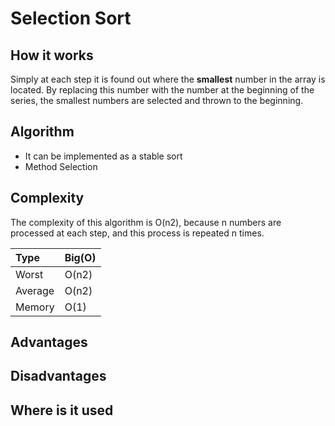 # Selection Sort
## How it works
Simply at each step it is found out where the **smallest** number in the array is located. By replacing this number with the number at the beginning of the series, the smallest numbers are selected and thrown to the beginning.

## Algorithm
- It can be implemented as a stable sort
- Method Selection

## Complexity 
The complexity of this algorithm is O(n2), because n numbers are processed at each step, and this process is repeated n times.

|Type|Big(O)
|:-|:-
|Worst   | O(n2)
|Average | O(n2)
|Memory  | O(1)

## Advantages

## Disadvantages

## Where is it used